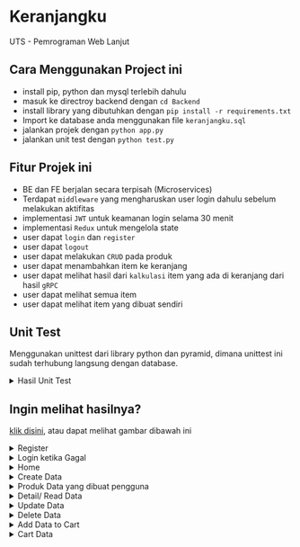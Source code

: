 # Keranjangku
UTS - Pemrograman Web Lanjut

## Cara Menggunakan Project ini
- install pip, python dan mysql terlebih dahulu
- masuk ke directroy backend dengan `cd Backend`
- install library yang dibutuhkan dengan `pip install -r requirements.txt`
- Import ke database anda menggunakan file `keranjangku.sql`
- jalankan projek dengan `python app.py`
- jalankan unit test dengan `python test.py`

## Fitur Projek ini
- BE dan FE berjalan secara terpisah (Microservices)
- Terdapat `middleware` yang mengharuskan user login dahulu sebelum melakukan aktifitas
- implementasi `JWT` untuk keamanan login selama 30 menit
- implementasi `Redux` untuk mengelola state
- user dapat `login` dan `register`
- user dapat `logout`
- user dapat melakukan `CRUD` pada produk
- user dapat menambahkan item ke keranjang
- user dapat melihat hasil dari `kalkulasi` item yang ada di keranjang dari hasil `gRPC`
- user dapat melihat semua item
- user dapat melihat item yang dibuat sendiri

## Unit Test
Menggunakan unittest dari library python dan pyramid, dimana unittest ini sudah terhubung langsung dengan database.
<details>
<summary>Hasil Unit Test</summary>

![Root](doc/test.png)

</details>

## Ingin melihat hasilnya?
[klik disini](http://rynern.my.id), atau dapat melihat gambar dibawah ini

<details>
<summary>Register</summary>

![Root](doc/regis.png)

</details>

<details>
<summary>Login ketika Gagal</summary>

![Register](doc/login-fail.png)

</details>

<details>
<summary>Home</summary>

![Login](doc/home.png)

</details>

<details>
<summary>Create Data</summary>

![Home](doc/create.png)

</details>

<details>
<summary>Produk Data yang dibuat pengguna</summary>

![Home](doc/produk.png)

</details>

<details>
<summary>Detail/ Read Data</summary>

![Create](doc/detail.png)

</details>

<details>
<summary>Update Data</summary>

![Update](doc/update.png)

</details>

<details>
<summary>Delete Data</summary>

![Delete](doc/delete.png)

</details>

<details>
<summary>Add Data to Cart</summary>

![Delete](doc/add.png)

</details>

<details>
<summary>Cart Data</summary>

![Delete](doc/cart.png)

</details>
